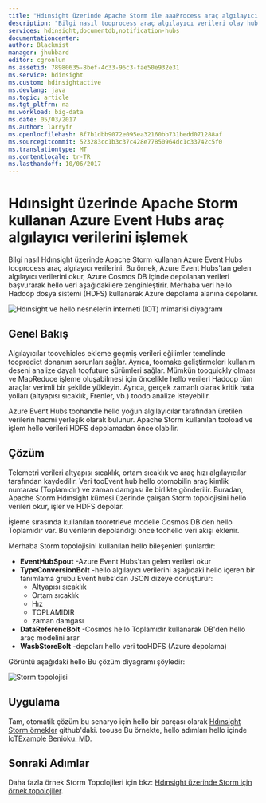 ```yaml
---
title: "Hdınsight üzerinde Apache Storm ile aaaProcess araç algılayıcı verilerini | Microsoft Docs"
description: "Bilgi nasıl tooprocess araç algılayıcı verileri olay hub'ın Hdınsight üzerinde Apache Storm kullanma. Model verileri Azure Cosmos DB'den ekleyin ve çıktı toostorage depolar."
services: hdinsight,documentdb,notification-hubs
documentationcenter: 
author: Blackmist
manager: jhubbard
editor: cgronlun
ms.assetid: 78980635-8bef-4c33-96c3-fae50e932e31
ms.service: hdinsight
ms.custom: hdinsightactive
ms.devlang: java
ms.topic: article
ms.tgt_pltfrm: na
ms.workload: big-data
ms.date: 05/03/2017
ms.author: larryfr
ms.openlocfilehash: 8f7b1dbb9072e095ea32160bb731bedd071288af
ms.sourcegitcommit: 523283cc1b3c37c428e77850964dc1c33742c5f0
ms.translationtype: MT
ms.contentlocale: tr-TR
ms.lasthandoff: 10/06/2017
---
```

# <a name="process-vehicle-sensor-data-from-azure-event-hubs-using-apache-storm-on-hdinsight"></a>Hdınsight üzerinde Apache Storm kullanan Azure Event Hubs araç algılayıcı verilerini işlemek

Bilgi nasıl Hdınsight üzerinde Apache Storm kullanan Azure Event Hubs tooprocess araç algılayıcı verilerini. Bu örnek, Azure Event Hubs'tan gelen algılayıcı verilerini okur, Azure Cosmos DB içinde depolanan verileri başvurarak hello veri aşağıdakilere zenginleştirir. Merhaba veri hello Hadoop dosya sistemi (HDFS) kullanarak Azure depolama alanına depolanır.

![Hdınsight ve hello nesnelerin interneti (IOT) mimarisi diyagramı](./media/hdinsight-storm-iot-eventhub-documentdb/iot.png)

## <a name="overview"></a>Genel Bakış

Algılayıcılar toovehicles ekleme geçmiş verileri eğilimler temelinde toopredict donanım sorunları sağlar. Ayrıca, toomake geliştirmeleri kullanım deseni analize dayalı toofuture sürümleri sağlar. Mümkün tooquickly olması ve MapReduce işleme oluşabilmesi için öncelikle hello verileri Hadoop tüm araçlar verimli bir şekilde yükleyin. Ayrıca, gerçek zamanlı olarak kritik hata yolları (altyapısı sıcaklık, Frenler, vb.) toodo analize isteyebilir.

Azure Event Hubs toohandle hello yoğun algılayıcılar tarafından üretilen verilerin hacmi yerleşik olarak bulunur. Apache Storm kullanılan tooload ve işlem hello verileri HDFS depolamadan önce olabilir.

## <a name="solution"></a>Çözüm

Telemetri verileri altyapısı sıcaklık, ortam sıcaklık ve araç hızı algılayıcılar tarafından kaydedilir. Veri tooEvent hub hello otomobilin araç kimlik numarası (Toplamıdır) ve zaman damgası ile birlikte gönderilir. Buradan, Apache Storm Hdınsight kümesi üzerinde çalışan Storm topolojisini hello verileri okur, işler ve HDFS depolar.

İşleme sırasında kullanılan tooretrieve modelle Cosmos DB'den hello Toplamıdır var. Bu verilerin depolandığı önce toohello veri akışı eklenir.

Merhaba Storm topolojisini kullanılan hello bileşenleri şunlardır:

* **EventHubSpout** -Azure Event Hubs'tan gelen verileri okur
* **TypeConversionBolt** -hello algılayıcı verilerini aşağıdaki hello içeren bir tanımlama grubu Event hubs'dan JSON dizeye dönüştürür:
    * Altyapısı sıcaklık
    * Ortam sıcaklık
    * Hız
    * TOPLAMIDIR
    * zaman damgası
* **DataReferencBolt** -Cosmos hello Toplamıdır kullanarak DB'den hello araç modelini arar
* **WasbStoreBolt** -depoları hello veri tooHDFS (Azure depolama)

Görüntü aşağıdaki hello Bu çözüm diyagramı şöyledir:

![Storm topolojisi](./media/hdinsight-storm-iot-eventhub-documentdb/iottopology.png)

## <a name="implementation"></a>Uygulama

Tam, otomatik çözüm bu senaryo için hello bir parçası olarak [Hdınsight Storm örnekler](https://github.com/hdinsight/hdinsight-storm-examples) github'daki. toouse Bu örnekte, hello adımları hello içinde [IoTExample Benioku. MD](https://github.com/hdinsight/hdinsight-storm-examples/blob/master/IotExample/README.md).

## <a name="next-steps"></a>Sonraki Adımlar

Daha fazla örnek Storm Topolojileri için bkz: [Hdınsight üzerinde Storm için örnek topolojiler](hdinsight-storm-example-topology.md).

